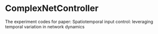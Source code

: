 # ComplexNetController
The experiment codes for paper: Spatiotemporal input control: leveraging temporal variation in network dynamics
